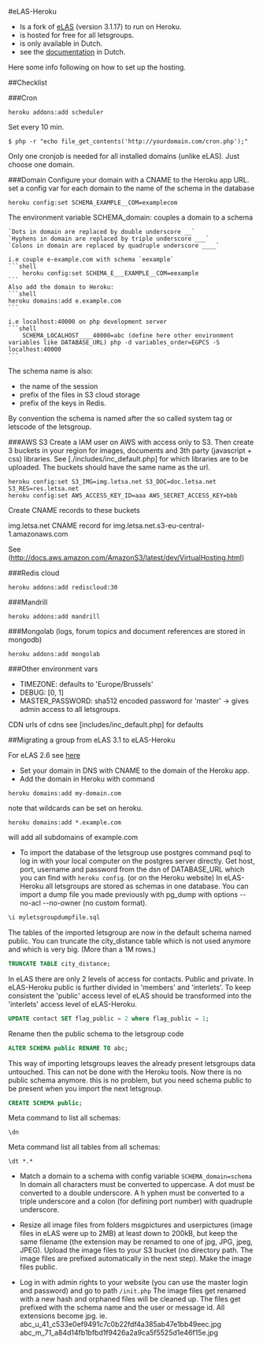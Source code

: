 #eLAS-Heroku

* Is a fork of [eLAS](http://www.elasproject.org/) (version 3.1.17) to run on Heroku.
* is hosted for free for all letsgroups.
* is only available in Dutch.
* see the [documentation](http://letsa.net) in Dutch.

Here some info following on how to set up the hosting.

##Checklist

###Cron
```shell
heroku addons:add scheduler
```
Set every 10 min.  
```shell
$ php -r "echo file_get_contents('http://yourdomain.com/cron.php');"
```
Only one cronjob is needed for all installed domains (unlike eLAS). Just choose one domain.

###Domain
Configure your domain with a CNAME to the Heroku app URL.
set a config var for each domain to the name of the schema in the database
```shell
heroku config:set SCHEMA_EXAMPLE__COM=examplecom
```
The environment variable SCHEMA_domain: couples a domain to a schema

    `Dots in domain are replaced by double underscore __`
    `Hyphens in domain are replaced by triple underscore ___`
    `Colons in domain are replaced by quadruple underscore ____`

    i.e couple e-example.com with schema `eexample`
    ```shell
        heroku config:set SCHEMA_E___EXAMPLE__COM=eexample
    ```
    Also add the domain to Heroku:
    ```shell
    heroku domains:add e.example.com
    ```

    i.e localhost:40000 on php development server
    ```shell
        SCHEMA_LOCALHOST____40000=abc (define here other environment variables like DATABASE_URL) php -d variables_order=EGPCS -S localhost:40000
    ```

The schema name is also:
  * the name of the session
  * prefix of the files in S3 cloud storage
  * prefix of the keys in Redis.

By convention the schema is named after the so called system tag or letscode of the letsgroup.


###AWS S3
Create a IAM user on AWS with access only to S3. Then create 3 buckets in your region for images, documents and 3th party (javascript + css) libraries.
See [./includes/inc_default.php] for which libraries are to be uploaded. 
The buckets should have the same name as the url.

```shell
heroku config:set S3_IMG=img.letsa.net S3_DOC=doc.letsa.net S3_RES=res.letsa.net
heroku config:set AWS_ACCESS_KEY_ID=aaa AWS_SECRET_ACCESS_KEY=bbb
```

Create CNAME records to these buckets

img.letsa.net CNAME record for img.letsa.net.s3-eu-central-1.amazonaws.com

See (http://docs.aws.amazon.com/AmazonS3/latest/dev/VirtualHosting.html)

###Redis cloud
```shell
heroku addons:add rediscloud:30
```

###Mandrill
```shell
heroku addons:add mandrill
```

###Mongolab (logs, forum topics and document references are stored in mongodb)
```shell
heroku addons:add mongolab
```

###Other environment vars

* TIMEZONE: defaults to 'Europe/Brussels'
* DEBUG: [0, 1]
* MASTER_PASSWORD: sha512 encoded password for 'master' -> gives admin access to all letsgroups.

CDN urls of cdns see [includes/inc_default.php] for defaults

##Migrating a group from eLAS 3.1 to eLAS-Heroku

For eLAS 2.6 see [here](./setup/migrate-eLAS-2.6.md)

* Set your domain in DNS with CNAME to the domain of the Heroku app.
* Add the domain in Heroku with command
```shell
heroku domains:add my-domain.com
```
note that wildcards can be set on heroku.  
```shell
heroku domains:add *.example.com
```
will add all subdomains of example.com
* To import the database of the letsgroup use postgres command psql to log in with your local computer on the postgres server directly. Get host, port, username and password from the dsn of DATABASE_URL which you can find with `heroku config`. (or on the Heroku website)
In eLAS-Heroku all letsgroups are stored as schemas in one database.
You can import a dump file you made previously with pg_dump with options --no-acl --no-owner (no custom format).
```sql
\i myletsgroupdumpfile.sql
```
The tables of the imported letsgroup are now in the default schema named public.
You can truncate the city_distance table which is not used anymore and which is very big. (More than a 1M rows.)
```sql
TRUNCATE TABLE city_distance;
```
In eLAS there are only 2 levels of access for contacts. Public and private. In eLAS-Heroku public is further divided in 'members' and 'interlets'. To keep consistent the 'public' access level of eLAS should be transformed into the 'interlets' access level of eLAS-Heroku.
```sql
UPDATE contact SET flag_public = 2 where flag_public = 1;
```
Rename then the public schema to the letsgroup code
```sql
ALTER SCHEMA public RENAME TO abc;
```
This way of importing letsgroups leaves the already present letsgroups data untouched. This can not be done with the Heroku tools.
Now there is no public schema anymore. this is no problem, but you need schema public to be present when you import the next letsgroup.
```sql
CREATE SCHEMA public;
```
Meta command to list all schemas:
```
\dn
```
Meta command list all tables from all schemas:
```
\dt *.*
```

* Match a domain to a schema with config variable `SCHEMA_domain=schema`
In domain all characters must be converted to uppercase. A dot must be converted to a double underscore. A h
yphen must be converted to a triple underscore and a colon (for defining port number) with quadruple underscore.

* Resize all image files from folders msgpictures and userpictures (image files in eLAS were up to 2MB) at least down to 200kB, but keep the same filename (the extension may be renamed to one of jpg, JPG, jpeg, JPEG).
Upload the image files to your S3 bucket (no directory path. The image files are prefixed automatically in the next step).
Make the image files public.
* Log in with admin rights to your website (you can use the master login and password) and go to path `/init.php` The image files get renamed with a new hash and orphaned files will be cleaned up.
The files get prefixed with the schema name and the user or message id. All extensions become jpg.
ie.
    abc_u_41_c533e0ef9491c7c0b22fdf4a385ab47e1bb49eec.jpg
    abc_m_71_a84d14fb1bfbd1f9426a2a9ca5f5525d1e46f15e.jpg
